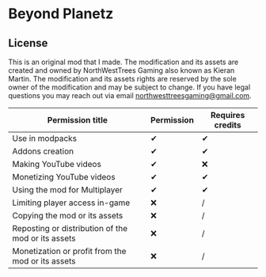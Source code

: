 # Beyond Planetz

## License
This is an original mod that I made. The modification and its assets are created and owned by NorthWestTrees Gaming also known as Kieran Martin. The modification and its assets rights are reserved by the sole owner of the modification and may be subject to change. If you have legal questions you may reach out via email northwesttreesgaming@gmail.com.

| Permission title | Permission | Requires credits |
| --- | --- | --- |
| Use in modpacks | ✔ | ✔ |
| Addons creation | ✔ | ✔ |
| Making YouTube videos | ✔ | ❌ |
| Monetizing YouTube videos | ✔ | ✔ |
| Using the mod for Multiplayer | ✔ | ✔ |
| Limiting player access in-game | ❌ | / |
| Copying the mod or its assets | ❌ | / |
| Reposting or distribution of the mod or its assets | ❌ | / |
| Monetization or profit from the mod or its assets | ❌ | / |
